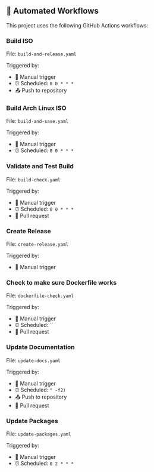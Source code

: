 ## 🔄 Automated Workflows

This project uses the following GitHub Actions workflows:

### Build ISO

File: `build-and-release.yaml`

Triggered by:
- 🔘 Manual trigger
- ⏰ Scheduled: `0 0 * * *`
- 📤 Push to repository

### Build Arch Linux ISO

File: `build-and-save.yaml`

Triggered by:
- 🔘 Manual trigger
- ⏰ Scheduled: `0 0 * * *`

### Validate and Test Build

File: `build-check.yaml`

Triggered by:
- 🔘 Manual trigger
- ⏰ Scheduled: `0 0 * * *`
- 🔄 Pull request

### Create Release

File: `create-release.yaml`

Triggered by:
- 🔘 Manual trigger

### Check to make sure Dockerfile works

File: `dockerfile-check.yaml`

Triggered by:
- 🔘 Manual trigger
- ⏰ Scheduled: ``
- 🔄 Pull request

### Update Documentation

File: `update-docs.yaml`

Triggered by:
- 🔘 Manual trigger
- ⏰ Scheduled: `" -f2)`
- 📤 Push to repository
- 🔄 Pull request

### Update Packages

File: `update-packages.yaml`

Triggered by:
- 🔘 Manual trigger
- ⏰ Scheduled: `0 2 * * *`

